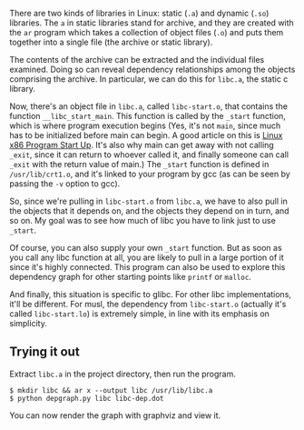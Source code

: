 There are two kinds of libraries in Linux: static (`.a`) and dynamic (`.so`) libraries. The `a` in static libraries stand for archive, and they are created with the `ar` program which takes a collection of object files (`.o`) and puts them together into a single file (the archive or static library).

The contents of the archive can be extracted and the individual files examined. Doing so can reveal dependency relationships among the objects comprising the archive. In particular, we can do this for `libc.a`, the static c library.

Now, there's an object file in `libc.a`, called `libc-start.o`, that contains the function `__libc_start_main`. This function is called by the `_start` function, which is where program execution begins (Yes, it's not `main`, since much has to be initialized before main can begin. A good article on this is [Linux x86 Program Start Up](http://dbp-consulting.com/tutorials/debugging/linuxProgramStartup.html). It's also why main can get away with not calling `_exit`, since it can return to whoever called it, and finally someone can call `_exit` with the return value of main.) The `_start` function is defined in `/usr/lib/crt1.o`, and it's linked to your program by gcc (as can be seen by passing the `-v` option to gcc).

So, since we're pulling in `libc-start.o` from `libc.a`, we have to also pull in the objects that it depends on, and the objects they depend on in turn, and so on. My goal was to see how much of libc you have to link just to use `_start`.

Of course, you can also supply your own `_start` function. But as soon as you call any libc function at all, you are likely to pull in a large portion of it since it's highly connected. This program can also be used to explore this dependency graph for other starting points like `printf` or `malloc`.

And finally, this situation is specific to glibc. For other libc implementations, it'll be different. For musl, the dependency from `libc-start.o` (actually it's called `libc-start.lo`) is extremely simple, in line with its emphasis on simplicity.

## Trying it out
Extract `libc.a` in the project directory, then run the program.
```console
$ mkdir libc && ar x --output libc /usr/lib/libc.a
$ python depgraph.py libc libc-dep.dot
```
You can now render the graph with graphviz and view it.
